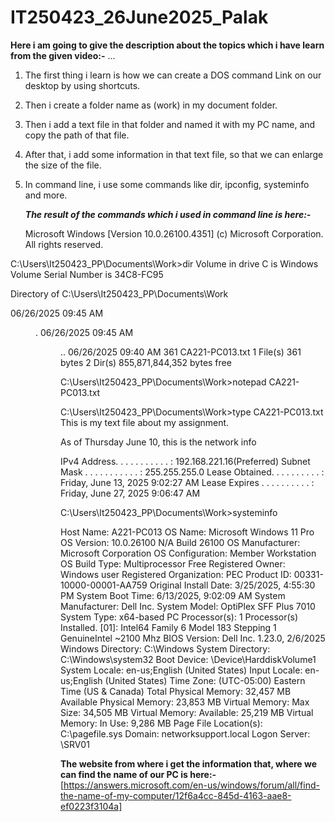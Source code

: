 # IT250423_26June2025_Palak

**Here i am going to give the description about the topics which i have learn from the given video:-**
...

1. The first thing i learn is how we can create a DOS command Link on our desktop by using shortcuts.
2. Then i create a folder name as (work) in my document folder.
3. Then i add a text file in that folder and named it with my PC name, and copy the path of that file.
4. After that, i add some information in that text file, so that we can enlarge the size of the file.
5. In command line, i use some commands like dir, ipconfig, systeminfo and more.

   ***_The result of the commands which i used in command line is here:-_***

   Microsoft Windows [Version 10.0.26100.4351]
(c) Microsoft Corporation. All rights reserved.

C:\Users\It250423_PP\Documents\Work>dir
 Volume in drive C is Windows
 Volume Serial Number is 34C8-FC95

 Directory of C:\Users\It250423_PP\Documents\Work

06/26/2025  09:45 AM    <DIR>          .
06/26/2025  09:45 AM    <DIR>          ..
06/26/2025  09:40 AM               361 CA221-PC013.txt
               1 File(s)            361 bytes
               2 Dir(s)  855,871,844,352 bytes free

C:\Users\It250423_PP\Documents\Work>notepad CA221-PC013.txt

C:\Users\It250423_PP\Documents\Work>type CA221-PC013.txt
This is my text file about my assignment.

As of Thursday June 10, this is the network info

 IPv4 Address. . . . . . . . . . . : 192.168.221.16(Preferred)
   Subnet Mask . . . . . . . . . . . : 255.255.255.0
   Lease Obtained. . . . . . . . . . : Friday, June 13, 2025 9:02:27 AM
   Lease Expires . . . . . . . . . . : Friday, June 27, 2025 9:06:47 AM

C:\Users\It250423_PP\Documents\Work>systeminfo

Host Name:                     A221-PC013
OS Name:                       Microsoft Windows 11 Pro
OS Version:                    10.0.26100 N/A Build 26100
OS Manufacturer:               Microsoft Corporation
OS Configuration:              Member Workstation
OS Build Type:                 Multiprocessor Free
Registered Owner:              Windows user
Registered Organization:       PEC
Product ID:                    00331-10000-00001-AA759
Original Install Date:         3/25/2025, 4:55:30 PM
System Boot Time:              6/13/2025, 9:02:09 AM
System Manufacturer:           Dell Inc.
System Model:                  OptiPlex SFF Plus 7010
System Type:                   x64-based PC
Processor(s):                  1 Processor(s) Installed.
                               [01]: Intel64 Family 6 Model 183 Stepping 1 GenuineIntel ~2100 Mhz
BIOS Version:                  Dell Inc. 1.23.0, 2/6/2025
Windows Directory:             C:\Windows
System Directory:              C:\Windows\system32
Boot Device:                   \Device\HarddiskVolume1
System Locale:                 en-us;English (United States)
Input Locale:                  en-us;English (United States)
Time Zone:                     (UTC-05:00) Eastern Time (US & Canada)
Total Physical Memory:         32,457 MB
Available Physical Memory:     23,853 MB
Virtual Memory: Max Size:      34,505 MB
Virtual Memory: Available:     25,219 MB
Virtual Memory: In Use:        9,286 MB
Page File Location(s):         C:\pagefile.sys
Domain:                        networksupport.local
Logon Server:                  \\SRV01
   
  
   **The website from where i get the information that, where we can find the name of our PC is here:-**
   [https://answers.microsoft.com/en-us/windows/forum/all/find-the-name-of-my-computer/12f6a4cc-845d-4163-aae8-ef0223f3104a]

      
